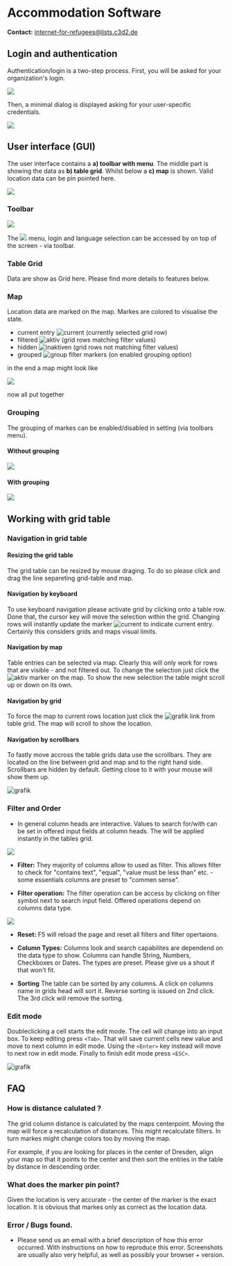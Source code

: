 # Accommodation Software

**Contact:** <internet-for-refugees@lists.c3d2.de>

## Login and authentication

Authentication/login is a two-step process. First, you will be asked for your organization's login.

![](./graphics/org_password.png)

Then, a minimal dialog is displayed asking for your user-specific credentials.

![](./graphics/user_password.png)

## User interface (GUI)

The user interface contains a **a) toolbar with menu**. The middle part is showing the data as **b) table grid**. Whilst below a **c) map** is shown. Valid location data can be pin pointed here.

![](./graphics/gui_element.png)

### Toolbar

![](./graphics/toolbar.png)

The ![](./graphics/menu_button.png) menu, login and language selection can be accessed by on top of the screen - via toolbar.

### Table Grid

Data are show as Grid here. Please find more details to features below.

### Map

Location data are marked on the map. Markes are colored to visualise the state.

- current entry ![current](./graphics/marker_current.png) (currently selected grid row)
- filtered ![aktiv](./graphics/marker_in_range.png) (grid rows matching filter values)
- hidden ![inaktiven](./graphics/marker_out_of_range.png) (grid rows not matching filter values)
- grouped ![group](./graphics/marker_group.png) filter markers (on enabled grouping option)

in the end a map might look like

![](./graphics/marker.png)

now all put together

### Grouping

The grouping of markes can be enabled/disabled in setting (via toolbars menu).

#### Without grouping

![](./graphics/overview-without-clustering.png)

#### With grouping

![](./graphics/overview-with-clustering.png)

## Working with grid table

### Navigation in grid table

#### Resizing the grid table

The grid table can be resized by mouse draging. To do so please click and drag the line separeting grid-table and map.
<!--todo add image-->

#### Navigation by keyboard

To use keyboard navigation please activate grid by clicking onto a table row. Done that, the cursor key will move the selection within the grid. Changing rows will instantly update the marker ![current](./graphics/marker_current.png) to indicate current entry. Certainly this considers grids and maps visual limits.

#### Navigation by map

Table entries can be selected via map. Clearly this will only work for rows that are visible - and not filtered out. To change the selection just click the ![aktiv](./graphics/marker_in_range.png) marker on the map. To show the new selection the table might scroll up or down on its own.

#### Navigation by grid

To force the map to current rows location just click the ![grafik](./graphics/grid_nav_link_map.png) link from table grid. The map will scroll to show the location.


#### Navigation by scrollbars

To fastly move accross the table grids data use the scrollbars. They are located on the line between grid and map and to the right hand side. Scrollbars are hidden by default. Getting close to it with your mouse will show them up. 

![grafik](./graphics/grid_nav_scrollbar.png)

### Filter and Order

- In general column heads are interactive. Values to search for/with can be set in offered input fields at column heads. The will be applied instantly in the tables grid.

![](./graphics/table.png)

- **Filter:** They majority of columns allow to used as filter. This allows filter to check for "contains text", "equal", "value must be less than" etc. - some essentials columns are preset to "commen sense".

- **Filter operation:** The filter operation can be access by clicking on filter symbol next to search input field. Offered operations depend on columns data type.

![](./graphics/city_column.png)

- **Reset:** F5 will reload the page and reset all filters and filter opertaions.


- **Column Types:** Columns look and search capabilites are dependend on the data type to show. Columns can handle String, Numbers, Checkboxes or Dates. The types are preset. Please give us a shout if that won't fit.


- **Sorting** The table can be sorted by any columns. A click on columns name in grids head will sort it. Reverse sorting is issued on 2nd click. The 3rd click will remove the sorting.

### Edit mode

Doubleclicking a cell starts the edit mode. The cell will change into an input box. To keep editing press `<Tab>`. That will save current cells new value and move to next column in edit mode. Using the `<Enter>` key instead will move to next row in edit mode. Finally to finish edit mode press `<ESC>`.

![grafik](./graphics/grid_edit.png)


## FAQ

### How is distance calulated ?

The grid column distance is calculated by the maps centerpoint. Moving the map will force a recalculation of distances. This might recalculate filters. In turn markes might change colors too by moving the map.

For example, if you are looking for places in the center of Dresden, align  your map so that it points to the center and then sort the entries in the table by distance in descending order.

### What does the marker pin point?

Given the location is very accurate - the center of the marker is the exact location. It is obvious that markes only as correct as the location data.

### Error / Bugs found.

- Please send us an email with a brief description of how this error occurred.
  With instructions on how to reproduce this error. Screenshots are usually also
  very helpful, as well as possibly your browser + version.
